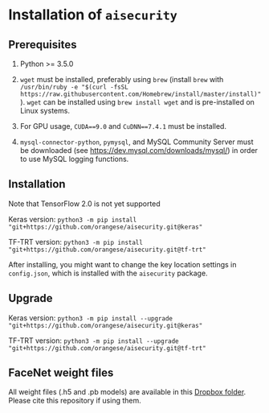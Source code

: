 # Installation of `aisecurity`

## Prerequisites

1. Python >= 3.5.0

2. `wget` must be installed, preferably using `brew` (install `brew` with `/usr/bin/ruby -e "$(curl -fsSL https://raw.githubusercontent.com/Homebrew/install/master/install)"`). `wget` can be installed using `brew install wget` and is pre-installed on Linux systems.

3. For GPU usage, `CUDA==9.0` and `CuDNN==7.4.1` must be installed.

4. `mysql-connector-python`, `pymysql`, and MySQL Community Server must be downloaded (see https://dev.mysql.com/downloads/mysql/) in order to use MySQL logging functions.

## Installation

Note that TensorFlow 2.0 is not yet supported

Keras version: `python3 -m pip install "git+https://github.com/orangese/aisecurity.git@keras"`

TF-TRT version: `python3 -m pip install "git+https://github.com/orangese/aisecurity.git@tf-trt"`

After installing, you might want to change the key location settings in `config.json`, which is installed with the `aisecurity` package.

## Upgrade

Keras version: `python3 -m pip install --upgrade "git+https://github.com/orangese/aisecurity.git@keras"`

TF-TRT version: `python3 -m pip install --upgrade "git+https://github.com/orangese/aisecurity.git@tf-trt"`

## FaceNet weight files

All weight files (.h5 and .pb models) are available in this [Dropbox folder](https://www.dropbox.com/sh/k9ci2nphj7i7dde/AACaQuxUJ6GoPHFxW6FtJlZca?dl=0). Please cite this repository if using them.